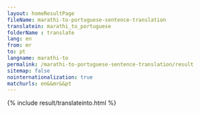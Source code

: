 ```yaml
---
layout: homeResultPage
fileName: marathi-to-portuguese-sentence-translation
translatein: marathi_to_portuguese
folderName : translate
lang: en
from: mr
to: pt
langname: marathi-to
permalink: /marathi-to-portuguese-sentence-translation/result
sitemap: false
nointernationalization: true
matchurls: en&&mr&&pt
---
```

{% include result/translateinto.html %}

<script src="/js/result/translation.js" data-foldername="{{page.folderName}}" data-lang="{{page.lang}}"></script>

